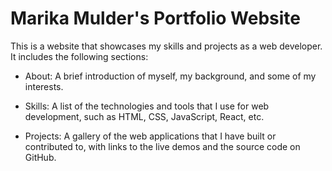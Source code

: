 # Marika Mulder's Portfolio Website

This is a website that showcases my skills and projects as a web developer. It includes the following sections:

- About: A brief introduction of myself, my background, and some of my interests.

- Skills: A list of the technologies and tools that I use for web development, such as HTML, CSS, JavaScript, React, etc.

- Projects: A gallery of the web applications that I have built or contributed to, with links to the live demos and the source code on GitHub.

